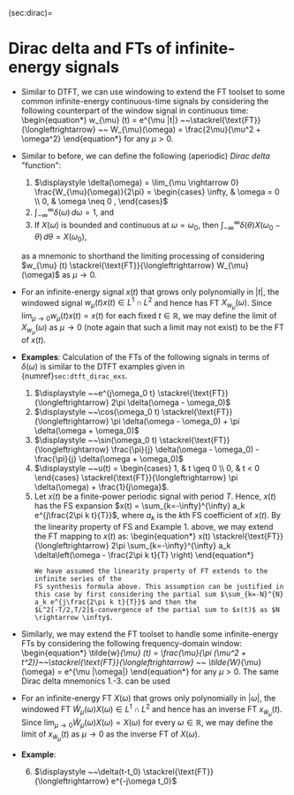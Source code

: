 (sec:dirac)=
# Dirac delta and FTs of infinite-energy signals

* Similar to DTFT, we can use windowing to extend the FT toolset to
  some common infinite-energy continuous-time signals by considering
  the following counterpart of the window signal in continuous time:
  \begin{equation*}
  w_{\mu} (t) = e^{\mu |t|} ~~\stackrel{\text{FT}}{\longleftrightarrow} 
  ~~ W_{\mu}(\omega) = \frac{2\mu}{\mu^2 + \omega^2}
  \end{equation*}
  for any $\mu >0$.

* Similar to before, we can define the following (aperiodic) *Dirac delta*
  "function":
  1. $\displaystyle \delta(\omega) = \lim_{\mu \rightarrow 0}
     \frac{W_{\mu}(\omega)}{2\pi} = \begin{cases}
      \infty, & \omega = 0  \\
      0, & \omega \neq 0 ,
      \end{cases}$
  2. $\displaystyle \int_{-\infty}^{\infty} \delta(\omega) \, d\omega
     = 1$, and
  3. If $X(\omega)$ is bounded and continuous at $\omega = \omega_0$, then
     $\displaystyle \int_{-\infty}^{\infty} \delta(\theta)
     X(\omega_0 - \theta) \, d\theta = X(\omega_0)$,

  as a mnemonic to shorthand the limiting processing of considering
  $w_{\mu} (t) \stackrel{\text{FT}}{\longleftrightarrow}
  W_{\mu}(\omega)$ as $\mu \rightarrow 0$.

* For an infinite-energy signal $x(t)$ that grows only polynomially in
  $|t|$, the windowed signal $w_{\mu} (t) x(t) \in L^1 \cap L^2$ and hence
  has FT $X_{w_{\mu}}(\omega)$. Since $\lim_{\mu \rightarrow 0}
  w_{\mu} (t) x(t) = x(t)$ for each fixed $t \in \mathbb{R}$, we may
  define the limit of $X_{w_{\mu}}(\omega)$ as $\mu \rightarrow 0$
  (note again that such a limit may not exist) to be the FT of $x(t)$.

* **Examples**: Calculation of the FTs of the following signals in
  terms of $\delta(\omega)$ is similar to the DTFT examples given in
  {numref}`sec:dtft_dirac_exs`. 
  1. $\displaystyle ~~e^{j\omega_0 t} \stackrel{\text{FT}}{\longleftrightarrow} 2\pi
     \delta(\omega - \omega_0)$
  2. $\displaystyle ~~\cos(\omega_0 t) \stackrel{\text{FT}}{\longleftrightarrow} 
     \pi \delta(\omega - \omega_0) + \pi \delta(\omega + \omega_0)$
  3. $\displaystyle ~~\sin(\omega_0 t) \stackrel{\text{FT}}{\longleftrightarrow} 
     \frac{\pi}{j} \delta(\omega - \omega_0) - \frac{\pi}{j} \delta(\omega + \omega_0)$
  4. $\displaystyle ~~u(t) = \begin{cases}
      1, & t \geq 0  \\
      0, & t < 0 
      \end{cases} \stackrel{\text{FT}}{\longleftrightarrow} 
      \pi \delta(\omega) + \frac{1}{j\omega}$.
  5. Let $x(t)$ be a finite-power periodic signal with period
      $T$. Hence, $x(t)$ has the FS expansion
      $x(t) = \sum_{k=-\infty}^{\infty} a_k e^{j\frac{2\pi k t}{T}}$, 
      where $a_k$ is the $k$th FS coefficient of $x(t)$. By the
      linearity property of FS and Example 1. above, we may 
      extend the FT mapping to $x(t)$ as:
      \begin{equation*}
      x(t) \stackrel{\text{FT}}{\longleftrightarrow}  2\pi
      \sum_{k=-\infty}^{\infty} a_k \delta\left(\omega - \frac{2\pi k
      t}{T} \right)
      \end{equation*}
      ```{caution}
      We have assumed the linearity property of FT extends to the infinite series of the
      FS synthesis formula above. This assumption can be justified in
      this case by first considering the partial sum $\sum_{k=-N}^{N}
      a_k e^{j\frac{2\pi k t}{T}}$ and then the
      $L^2[-T/2,T/2]$-convergence of the partial sum to $x(t)$ as $N
      \rightarrow \infty$.
      ```

* Similarly, we may extend the FT toolset to handle some
  infinite-energy FTs by considering the following frequency-domain window:
   \begin{equation*}
  \tilde{w}_{\mu} (t) = \frac{\mu}{\pi (\mu^2 + t^2)}~~\stackrel{\text{FT}}{\longleftrightarrow} 
  ~~ \tilde{W}_{\mu}(\omega) = e^{\mu |\omega|} 
  \end{equation*}
  for any $\mu >0$. The same Dirac delta mnemonics 1.-3. can be used 
  
* For an infinite-energy FT $X(\omega)$ that grows only polynomially in
  $|\omega|$, the windowed FT $\tilde{W}_{\mu} (\omega) X(\omega) \in L^1 \cap
  L^2$ and hence has an inverse FT $x_{\tilde{w}_{\mu}} (t)$.  Since
  $\lim_{\mu \rightarrow 0} \tilde{W}_{\mu} (\omega) X(\omega) =
  X(\omega)$ for every $\omega \in \mathbb{R}$, we may define the
  limit of $x_{\tilde{w}_{\mu}} (t)$ as $\mu \rightarrow 0$ as the
  inverse FT of $X(\omega)$. 

* **Example**:

  6. $\displaystyle ~~\delta(t-t_0) \stackrel{\text{FT}}{\longleftrightarrow}
     e^{-j\omega t_0}$
